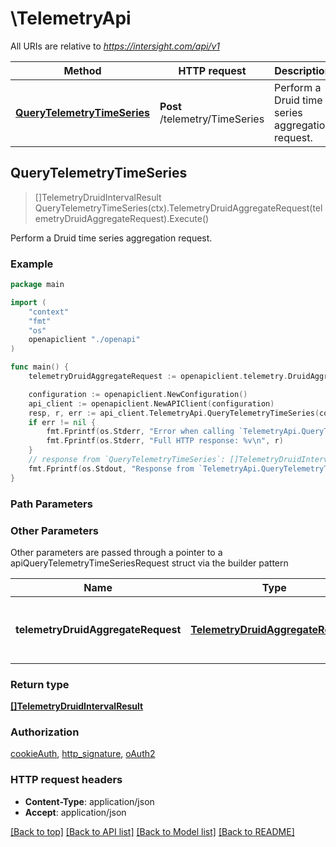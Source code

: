 # \TelemetryApi

All URIs are relative to *https://intersight.com/api/v1*

Method | HTTP request | Description
------------- | ------------- | -------------
[**QueryTelemetryTimeSeries**](TelemetryApi.md#QueryTelemetryTimeSeries) | **Post** /telemetry/TimeSeries | Perform a Druid time series aggregation request.



## QueryTelemetryTimeSeries

> []TelemetryDruidIntervalResult QueryTelemetryTimeSeries(ctx).TelemetryDruidAggregateRequest(telemetryDruidAggregateRequest).Execute()

Perform a Druid time series aggregation request.



### Example

```go
package main

import (
    "context"
    "fmt"
    "os"
    openapiclient "./openapi"
)

func main() {
    telemetryDruidAggregateRequest := openapiclient.telemetry.DruidAggregateRequest{QueryType: "QueryType_example", DataSource: openapiclient.telemetry.DruidDataSource{Type: "Type_example", Name: "Name_example", DataSources: []string{"DataSources_example"), Query: openapiclient.telemetry.DruidGroupByRequest{QueryType: "QueryType_example", DataSource: openapiclient.telemetry.DruidDataSource{Type: "Type_example", Name: "Name_example", DataSources: []string{"DataSources_example"), Query: openapiclient.telemetry.DruidGroupByRequest{QueryType: "QueryType_example", DataSource: , Dimensions: []TelemetryDruidDimensionSpec{openapiclient.telemetry.DruidDimensionSpec{Type: "Type_example", Dimension: "Dimension_example", OutputName: "OutputName_example", OutputType: "OutputType_example", ExtractionFn: 123}), LimitSpec: openapiclient.telemetry.DruidDefaultLimitSpec{Type: "Type_example", Limit: 123, Columns: []TelemetryDruidOrderByColumnSpec{openapiclient.telemetry.DruidOrderByColumnSpec{Dimension: "Dimension_example", Direction: "Direction_example", DimensionOrder: "DimensionOrder_example"})}, Having: openapiclient.telemetry.DruidHavingFilter{Type: "Type_example", Filter: openapiclient.telemetry.DruidFilter{Type: "Type_example", ExtractionFn: 123, Dimension: "Dimension_example", Value: "Value_example", Dimensions: []TelemetryDruidDimensionSpec{openapiclient.telemetry.DruidDimensionSpec{Type: "Type_example", Dimension: "Dimension_example", OutputName: "OutputName_example", OutputType: "OutputType_example", ExtractionFn: 123}), Pattern: "Pattern_example", Fields: []TelemetryDruidFilter{openapiclient.telemetry.DruidFilter{Type: "Type_example", ExtractionFn: 123, Dimension: "Dimension_example", Value: "Value_example", Dimensions: []TelemetryDruidDimensionSpec{), Pattern: "Pattern_example", Fields: []TelemetryDruidFilter{), Field: }), Field: }, Aggregation: "Aggregation_example", Value: 123, Dimension: "Dimension_example"}, Granularity: openapiclient.telemetry.DruidGranularity{Type: "Type_example", Duration: int64(123), Origin: "TODO", Period: "Period_example", TimeZone: "TimeZone_example"}, Filter: , Aggregations: openapiclient.telemetry.DruidAggregator{Type: "Type_example", Name: "Name_example", FieldName: "FieldName_example", MaxStringBytes: 123}, PostAggregations: openapiclient.telemetry.DruidPostAggregator{Type: "Type_example", Name: "Name_example", Fn: "Fn_example", Fields: "Fields_example", Ordering: "Ordering_example", FieldName: "FieldName_example", Value: 123}, Intervals: []string{"Intervals_example"), SubtotalsSpec: 123, Context: openapiclient.telemetry.DruidQueryContext{Timeout: 123, Priority: 123, QueryId: "QueryId_example", UseCache: false, PopulateCache: false, UseResultLevelCache: false, PopulateResultLevelCache: false, BySegment: false, Finalize: false, ChunkPeriod: "ChunkPeriod_example", MaxScatterGatherBytes: 123, MaxQueuedBytes: 123, SerializeDateTimeAsLong: false, SerializeDateTimeAsLongInner: false, EnableParallelMerge: false, ParallelMergeParallelism: 123, ParallelMergeInitialYieldRows: 123, ParallelMergeSmallBatchRows: 123}}}, Dimensions: []TelemetryDruidDimensionSpec{), LimitSpec: openapiclient.telemetry.DruidDefaultLimitSpec{Type: "Type_example", Limit: 123, Columns: []TelemetryDruidOrderByColumnSpec{openapiclient.telemetry.DruidOrderByColumnSpec{Dimension: "Dimension_example", Direction: "Direction_example", DimensionOrder: "DimensionOrder_example"})}, Having: openapiclient.telemetry.DruidHavingFilter{Type: "Type_example", Filter: , Aggregation: "Aggregation_example", Value: 123, Dimension: "Dimension_example"}, Granularity: openapiclient.telemetry.DruidGranularity{Type: "Type_example", Duration: int64(123), Origin: "TODO", Period: "Period_example", TimeZone: "TimeZone_example"}, Filter: , Aggregations: openapiclient.telemetry.DruidAggregator{Type: "Type_example", Name: "Name_example", FieldName: "FieldName_example", MaxStringBytes: 123}, PostAggregations: openapiclient.telemetry.DruidPostAggregator{Type: "Type_example", Name: "Name_example", Fn: "Fn_example", Fields: "Fields_example", Ordering: "Ordering_example", FieldName: "FieldName_example", Value: 123}, Intervals: []string{"Intervals_example"), SubtotalsSpec: 123, Context: openapiclient.telemetry.DruidQueryContext{Timeout: 123, Priority: 123, QueryId: "QueryId_example", UseCache: false, PopulateCache: false, UseResultLevelCache: false, PopulateResultLevelCache: false, BySegment: false, Finalize: false, ChunkPeriod: "ChunkPeriod_example", MaxScatterGatherBytes: 123, MaxQueuedBytes: 123, SerializeDateTimeAsLong: false, SerializeDateTimeAsLongInner: false, EnableParallelMerge: false, ParallelMergeParallelism: 123, ParallelMergeInitialYieldRows: 123, ParallelMergeSmallBatchRows: 123}}}, Descending: false, Intervals: []string{"Intervals_example"), Granularity: , Filter: , Aggregations: , PostAggregations: , Limit: 123, Context: , Dimension: , Threshold: 123, Metric: openapiclient.telemetry.DruidTopNMetricSpec{Type: "Type_example", Metric: openapiclient.telemetry.DruidTopNMetricSpec{Type: "Type_example", Metric: , Ordering: "Ordering_example", PreviousStop: "PreviousStop_example"}, Ordering: "Ordering_example", PreviousStop: "PreviousStop_example"}, Dimensions: []TelemetryDruidDimensionSpec{), LimitSpec: , Having: , SubtotalsSpec: 123, ResultFormat: "ResultFormat_example", Columns: []string{"Columns_example"), BatchSize: 123, Order: "Order_example", Legacy: false, Bound: "Bound_example", ToInclude: 123, Merge: false, AnalysisTypes: []string{"AnalysisTypes_example"), LenientAggregatorMerge: false} // TelemetryDruidAggregateRequest | The Druid request schema for time series queries.

    configuration := openapiclient.NewConfiguration()
    api_client := openapiclient.NewAPIClient(configuration)
    resp, r, err := api_client.TelemetryApi.QueryTelemetryTimeSeries(context.Background(), telemetryDruidAggregateRequest).Execute()
    if err != nil {
        fmt.Fprintf(os.Stderr, "Error when calling `TelemetryApi.QueryTelemetryTimeSeries``: %v\n", err)
        fmt.Fprintf(os.Stderr, "Full HTTP response: %v\n", r)
    }
    // response from `QueryTelemetryTimeSeries`: []TelemetryDruidIntervalResult
    fmt.Fprintf(os.Stdout, "Response from `TelemetryApi.QueryTelemetryTimeSeries`: %v\n", resp)
}
```

### Path Parameters



### Other Parameters

Other parameters are passed through a pointer to a apiQueryTelemetryTimeSeriesRequest struct via the builder pattern


Name | Type | Description  | Notes
------------- | ------------- | ------------- | -------------
 **telemetryDruidAggregateRequest** | [**TelemetryDruidAggregateRequest**](TelemetryDruidAggregateRequest.md) | The Druid request schema for time series queries. | 

### Return type

[**[]TelemetryDruidIntervalResult**](telemetry.DruidIntervalResult.md)

### Authorization

[cookieAuth](../README.md#cookieAuth), [http_signature](../README.md#http_signature), [oAuth2](../README.md#oAuth2)

### HTTP request headers

- **Content-Type**: application/json
- **Accept**: application/json

[[Back to top]](#) [[Back to API list]](../README.md#documentation-for-api-endpoints)
[[Back to Model list]](../README.md#documentation-for-models)
[[Back to README]](../README.md)

